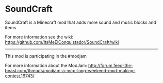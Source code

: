 SoundCraft
==========

SoundCraft is a Minecraft mod that adds more sound and music blocks and items

For more information see the wiki: https://github.com/ItsMeElConquistador/SoundCraft/wiki


-----------------------------------------------------------------

This mod is participating in the #modjam

For more information about the ModJam: http://forum.feed-the-beast.com/threads/modjam-a-mcp-long-weekend-mod-making-contest.16743/
